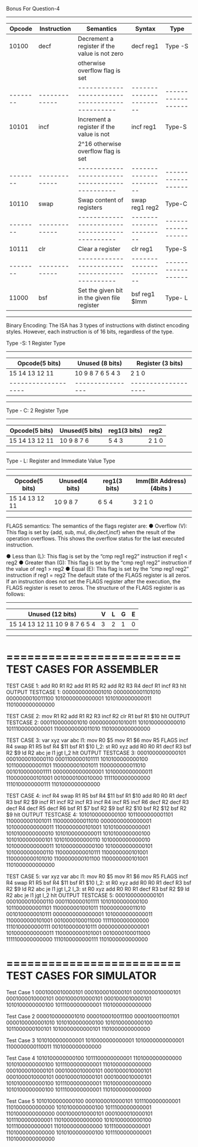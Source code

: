 Bonus For Question-4
__________________________________________________________________________________________________________________
| Opcode | Instruction | Semantics                                    | Syntax                | Type             |
|--------|-------------|----------------------------------------------|-----------------------|------------------|
| 10100  | decf        | Decrement a register if the value is not zero| decf reg1             | Type -S          |
|        |             | otherwise overflow flag is set               |                       |                  |
|--------|-------------|----------------------------------------------|-----------------------|------------------|
| 10101  | incf        | Increment a register if the value is not     | incf reg1             | Type-S           |
|        |             | 2^16 otherwise overflow flag is set          |                       |                  |
|--------|-------------|----------------------------------------------|-----------------------|------------------|
| 10110  | swap        | Swap content of registers                    | swap reg1 reg2        | Type-C           |
|--------|-------------|----------------------------------------------|-----------------------|------------------|
| 10111  | clr         | Clear a register                             | clr reg1              | Type-S           |
|--------|-------------|----------------------------------------------|-----------------------|------------------|
| 11000  | bsf         | Set the given bit in the given file register | bsf reg1 $Imm         | Type- L          |
_________________________________________________________________________________________________________________

Binary Encoding:
The ISA has 3 types of instructions with distinct encoding styles. However, each instruction is of 16 bits, regardless of the type.


Type -S: 1 Register Type 
 __________________________________________________________
| Opcode(5 bits)    | Unused (8 bits) | Register (3 bits) |
|-------------------|---------------- |-------------------|
| 15 14 13 12 11    |10 9 8 7 6 5 4 3 | 2 1 0             |
|-------------------|---------------- |-------------------|
___________________________________________________________

Type - C: 2 Register Type
_______________________________________________________________
| Opcode(5 bits)    | Unused(5 bits)  | reg1(3 bits) | reg2    |
|-------------------|-----------------|--------------|---------|
|  15 14 13 12 11   | 10 9 8 7 6      | 5 4 3        | 2  1  0 |
_______________________________________________________________

Type - L: Register and Immediate Value Type
_______________________________________________________________________________
| Opcode(5 bits)    | Unused(4 bits)  | reg1(3 bits) | Imm(Bit Address)(4bits )|
|-------------------|-----------------|--------------|-------------------------|
|  15 14 13 12 11   | 10 9 8 7        | 6 5 4        | 3 2  1  0               |
________________________________________________________________________________


FLAGS semantics:
The semantics of the flags register are:
● Overflow (V): This flag is set by {add, sub, mul, div,decf,incf} when the result of the operation
overflows. This shows the overflow status for the last executed instruction.

● Less than (L): This flag is set by the “cmp reg1 reg2” instruction if reg1 < reg2
● Greater than (G): This flag is set by the “cmp reg1 reg2” instruction if the value of
reg1 > reg2
● Equal (E): This flag is set by the “cmp reg1 reg2” instruction if reg1 = reg2
The default state of the FLAGS register is all zeros. If an instruction does not set the
FLAGS register after the execution, the FLAGS register is reset to zeros.
The structure of the FLAGS register is as follows:
________________________________________________
| Unused (12 bits)             | V | L | G | E |
|----------------------------- |---|---|---|---|
| 15 14 13 12 11 10 9 8 7 6 5 4| 3 | 2 | 1 | 0 |
_______________________________________________


=========================
TEST CASES FOR ASSEMBLER
=========================

TEST CASE 1:
add R0 R1 R2
add R1 R5 R2
add R2 R3 R4
decf R1
incf R3
hlt
OUTPUT TESTCASE 1:
0000000000001010
0000000001101010
0000000010011100
1010000000000001
1010100000000011
1101000000000000

TEST CASE 2:
mov R1 R2
add R1 R2 R3
incf R2
clr R1
bsf R1 $10
hlt
OUTPUT TESTCASE 2:
0001100000001010
0000000001010011
1010100000000010
1011100000000001
1100000000011010
1101000000000000

TEST CASE 3:
var xyz
var abc
l1: mov R0 $5
mov R1 $6
mov R5 FLAGS
incf R4
swap R1 R5
bsf R4 $11
bsf R1 $10
l_2:	st R0 xyz
	add R0 R0 R1
    decf R3
    bsf R2 $9
	ld R2 abc
	je l1
	jgt l_2
hlt
OUTPUT TESTCASE 3:
0001000000000101
0001000010000110
0001100000101111
1010100000000100
1011000000001101
1100000001001011
1100000000011010
0010100000001111
0000000000000001
1010000000000011
1100000000101001
0010000100010000
1111100000000000
1110100000000111
1101000000000000

TEST CASE 4:
incf R4
swap R1 R5
bsf R4 $11
bsf R1 $10
add R0 R0 R1
decf R3
bsf R2 $9
incf R1
incf R2
incf R3
incf R4
incf R5
incf R6
decf R2
decf R3
decf R4
decf R5
decf R6
bsf R1 $7
bsf R2 $9
bsf R2 $10
bsf R2 $12
bsf R2 $9
hlt
OUTPUT TESTCASE 4:
1010100000000100
1011000000001101
1100000001001011
1100000000011010
0000000000000001
1010000000000011
1100000000101001
1010100000000001
1010100000000010
1010100000000011
1010100000000100
1010100000000101
1010100000000110
1010000000000010
1010000000000011
1010000000000100
1010000000000101
1010000000000110
1100000000010111
1100000000101001
1100000000101010
1100000000101100
1100000000101001
1101000000000000

TEST CASE 5:
var xyz
var abc
l1: mov R0 $5
mov R1 $6
mov R5 FLAGS
incf R4
swap R1 R5
bsf R4 $11
bsf R1 $10
l_2:	st R0 xyz
	add R0 R0 R1
    decf R3
    bsf R2 $9
	ld R2 abc
	je l1
	jgt l_2
l_3:
    	st R0 xyz
	add R0 R0 R1
    decf R3
    bsf R2 $9
	ld R2 abc
	je l1
	jgt l_2
hlt
OUTPUT TESTCASE 5:
0001000000000101
0001000010000110
0001100000101111
1010100000000100
1011000000001101
1100000001001011
1100000000011010
0010100000010111
0000000000000001
1010000000000011
1100000000101001
0010000100011000
1111100000000000
1110100000000111
0010100000010111
0000000000000001
1010000000000011
1100000000101001
0010000100011000
1111100000000000
1110100000000111
1101000000000000

=========================
TEST CASES FOR SIMULATOR
=========================
Test Case 1 
0001000010000101
0001000010000101
0001000010000101
0001000010000101
0001000010000101
0001000010000101
1010100000000100
1011100000000001
1101000000000000

Test Case 2
0000100000001010
0000100010011100
0000100011001101
0000100000001010
1010100000000100
1010100000000100
1011000000100101
1010000000000101
1101000000000000

Test Case 3
1010100000000001
1010000000000001
1010000000000001
1100000000110011
1101000000000000

Test Case 4
1010100000000100
1011100000000001
1101000000000000
1010100000000100
1011100000000001
1101000000000000
0001000010000101
0001000010000101
0001000010000101
0001000010000101
0001000010000101
0001000010000101
1010100000000100
1011100000000001
1101000000000000
1010100000000100
1011100000000001
1101000000000000

Test Case 5
1010100000000100
0001000010000101
1011100000000001
1101000000000000
1010100000000100
1011100000000001
1101000000000000
0001000010000101
0001000010000101
1011100000000001
1101000000000000
1010100000000100
1011100000000001
1101000000000000
1011100000000001
1101000000000000
1010100000000100
1011100000000001
1101000000000000


